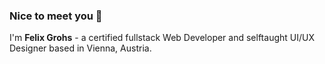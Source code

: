 ### Nice to meet you 👋

I'm **Felix Grohs** - a certified fullstack Web Developer and selftaught UI/UX Designer based in Vienna, Austria.

